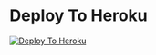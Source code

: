 
# Deploy To Heroku

[![Deploy To Heroku](https://www.herokucdn.com/deploy/button.svg)](https://heroku.com/deploy?template=https://github.com/gauravsingh0/saberrobot)
